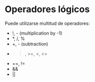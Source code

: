 # Operadores lógicos
Puede utilizarse multitud de operadores:

* !, - (multiplication by -1)
* *, /, %
* +, - (subtraction)
* >, >=, <, <=
* ==, !=
* &&
* ||

